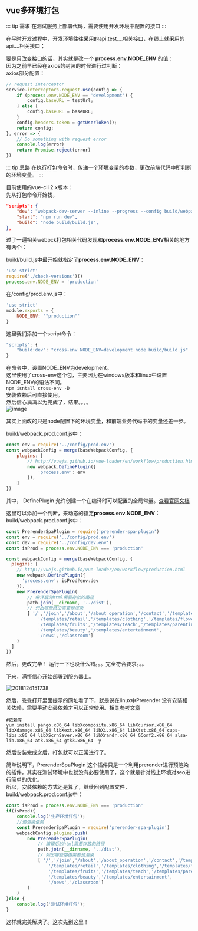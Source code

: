 ## vue多环境打包

::: tip 需求
在测试服务上部署代码，需要使用开发环境中配置的接口
:::  

在平时开发过程中，开发环境往往采用的api.test....相关接口，在线上就采用的api....相关接口；

要是只改变接口的话，其实就是改一个 **process.env.NODE_ENV** 的值：   
因为之前早已经在axios的封装的时候进行过判断：    
axios部分配置：   
```js
// request interceptor
service.interceptors.request.use(config => {
    if (process.env.NODE_ENV == 'development') {
        config.baseURL = testUrl;
    } else {
        config.baseURL = baseURL;
    }
    config.headers.token = getUserToken();
    return config;
}, error => {
    // Do something with request error
    console.log(error)
    return Promise.reject(error)
})
```
::: tip 思路
在执行打包命令时，传递一个环境变量的参数，更改前端代码中所判断的环境变量。
:::

目前使用的vue-cli 2.x版本：  
先从打包命令开始找，
```json
"scripts": {
    "dev": "webpack-dev-server --inline --progress --config build/webpack.dev.conf.js",
    "start": "npm run dev",
    "build": "node build/build.js",
},
```
过了一遍相关webpck打包相关代码发现和**process.env.NODE_ENV**相关的地方有两个：  

build/build.js中最开始就指定了**process.env.NODE_ENV**：   
```js
'use strict'
require('./check-versions')()
process.env.NODE_ENV = 'production'
```
在/config/prod.env.js中：   
```js
'use strict'
module.exports = {
    NODE_ENV: '"production"'
}
```
这里我们添加一个script命令： 
```js
"scripts": {
    "build:dev": "cross-env NODE_ENV=development node build/build.js"
}
```
在命令中，设置NODE_ENV为development。   
这里使用了cross-env这个包，主要因为在windows版本和linux中设置NODE_ENV的语法不同。   
```npm isntall cross-env -D```   
安装依赖后可直接使用。   
然后信心满满以为完成了，结果。。。。    
![image](http://static.hecun.site/mmexport1541224058352.gif?center)    

其实上面改的只是node配置下的环境变量，和前端业务代码中的变量还差一步。    

build/webpack.prod.conf.js中： 
```js
const env = require('../config/prod.env')
const webpackConfig = merge(baseWebpackConfig, {
    plugins: [
        // http://vuejs.github.io/vue-loader/en/workflow/production.html
        new webpack.DefinePlugin({
            'process.env': env
        }),
    ]
})
```
其中， DefinePlugin 允许创建一个在编译时可以配置的全局常量。[查看官网文档](https://webpack.docschina.org/plugins/define-plugin/)  

这里可以添加一个判断，来动态的指定**process.env.NODE_ENV**：  
build/webpack.prod.conf.js中：   
```js
const PrerenderSpaPlugin = require('prerender-spa-plugin')
const env = require('../config/prod.env')
const dev = require('../config/dev.env')
const isProd = process.env.NODE_ENV === 'production'

const webpackConfig = merge(baseWebpackConfig, {
  plugins: [
    // http://vuejs.github.io/vue-loader/en/workflow/production.html
    new webpack.DefinePlugin({
      'process.env': isProd?env:dev
    }),
    new PrerenderSpaPlugin(
        // 编译后的html需要存放的路径
        path.join(__dirname, '../dist'),
        // 列出哪些路由需要预渲染
        [ '/','/join','/about','/about_operation','/contact','/templates/','/catering/',
            '/templates/retail','/templates/clothing','/templates/flowerCake',
            '/templates/fruits','/templates/teach','/templates/parenting',
            '/templates/beauty','/templates/entertainment',
            '/news','/classroom']
    )
  ]
})
```  
然后，更改完毕！ 运行一下也没什么错。。。完全符合要求。。。   

下来，满怀信心开始部署到服务器上。   

![2018124151738](http://static.hecun.site/2018124151738.png)  

然后，乖乖打开里面提示的网址看了下，就是说在linux中Prerender 没有安装相关依赖，需要手动安装依赖才可以正常使用。[相关参考文章](https://segmentfault.com/a/1190000011382062)    
```
#依赖库
yum install pango.x86_64 libXcomposite.x86_64 libXcursor.x86_64 libXdamage.x86_64 libXext.x86_64 libXi.x86_64 libXtst.x86_64 cups-libs.x86_64 libXScrnSaver.x86_64 libXrandr.x86_64 GConf2.x86_64 alsa-lib.x86_64 atk.x86_64 gtk3.x86_64 -y
```
然后安装完成之后，打包就可以正常进行了。  

简单说明下，PrerenderSpaPlugin 这个插件只是一个利用prerender进行预渲染的插件，其实在测试环境中也就没有必要使用了，这个就是针对线上环境对seo进行简单的优化。   
所以，安装依赖的方式还是算了，继续回到配置文件，    
build/webpack.prod.conf.js中：   
```js
const isProd = process.env.NODE_ENV === 'production'
if(isProd){
    console.log('生产环境打包');
    //预渲染依赖
    const PrerenderSpaPlugin = require('prerender-spa-plugin')
    webpackConfig.plugins.push(
        new PrerenderSpaPlugin(
            // 编译后的html需要存放的路径
            path.join(__dirname, '../dist'),
            // 列出哪些路由需要预渲染
            [ '/','/join','/about','/about_operation','/contact','/templates/','/catering/',
                '/templates/retail','/templates/clothing','/templates/flowerCake',
                '/templates/fruits','/templates/teach','/templates/parenting',
                '/templates/beauty','/templates/entertainment',
                '/news','/classroom']
        )
    )
}else {
    console.log('测试环境打包');
}
```  
这样就完美解决了。这次先到这里！











